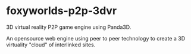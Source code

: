 foxyworlds-p2p-3dvr
===================

3D virtual reality P2P game engine using Panda3D.

An opensource web engine using peer to peer technology to create a 3D virtuality "cloud" of interlinked sites.
